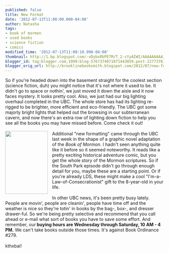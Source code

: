 ```yaml
---
published: false
title: New Format
date: '2012-07-13T11:00:00.000-04:00'
author: Natasha
tags:
- book of mormon
- used books
- science fiction
- comics
modified_time: '2012-07-13T11:00:10.998-04:00'
thumbnail: http://1.bp.blogspot.com/-vDybxRbPE7M/T_2-cYyAIWI/AAAAAAAAAjQ/Q_BYUhJIE1E/s72-c/GoldenPlates1.jpg
blogger_id: tag:blogger.com,1999:blog-5767374071871443859.post-2277376143494068387
blogger_orig_url: http://brooklinebooksmith.blogspot.com/2012/07/new-format.html
---
```


So if you're headed down into the basement straight for the coolest section (science fiction, duh) you might notice that it's not where it used to be. It didn't go to space or nothin', we just moved it down the aisle and it now faces mystery. It looks pretty cool. Also, we just had our big lighting overhaul completed in the UBC. The whole store has had its lighting re-rigged to be brighter, more efficient and eco-friendly. The UBC got some majorly bright lights that helped out the browsing in our subterranean cavern, and now there's an extra row of lighting down&nbsp;fiction to&nbsp;help you see all the books you may have missed before. Come check it out!<br /><br /><a href="http://1.bp.blogspot.com/-vDybxRbPE7M/T_2-cYyAIWI/AAAAAAAAAjQ/Q_BYUhJIE1E/s1600/GoldenPlates1.jpg" imageanchor="1" style="clear: left; float: left; margin-bottom: 1em; margin-right: 1em;"><img border="0" height="200" src="http://1.bp.blogspot.com/-vDybxRbPE7M/T_2-cYyAIWI/AAAAAAAAAjQ/Q_BYUhJIE1E/s200/GoldenPlates1.jpg" width="135" /></a>Additional "new formatting" came through the UBC last week in the shape of a graphic novel adaptation of the <i>Book of Mormon</i>. I hadn't seen anything quite like it before so it seemed noteworthy. It reads like a pretty exciting historical adventure comic, but you get the whole story of the Mormon scriptures. So if the South Park episode didn't go through enough detail for you, maybe these are a starting point. Or if you're already LDS, these might make a cool "I'm-a-Law-of-Consecrationist" gift to the 8-year-old in your life.<br /><br />In other UBC news, it's been pretty busy lately. People are movin', people are cleanin', people have time off and the weather is nice so they're totin' in books by the bag-, box-, and dresser drawer-ful. So we're being pretty selective and recommend that you call ahead or e-mail what sort of books you have to save some effort. And remember, our<b> buying hours are Wednesday through Saturday, 10 AM - 4 PM.</b> We can't take books outside those times. It's against Book Ordinance #279.<br /><br />kthxbai!